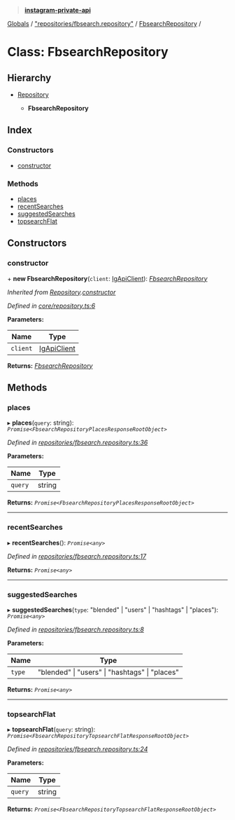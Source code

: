 > **[instagram-private-api](../README.md)**

[Globals](../README.md) / ["repositories/fbsearch.repository"](../modules/_repositories_fbsearch_repository_.md) / [FbsearchRepository](_repositories_fbsearch_repository_.fbsearchrepository.md) /

# Class: FbsearchRepository

## Hierarchy

* [Repository](_core_repository_.repository.md)

  * **FbsearchRepository**

## Index

### Constructors

* [constructor](_repositories_fbsearch_repository_.fbsearchrepository.md#constructor)

### Methods

* [places](_repositories_fbsearch_repository_.fbsearchrepository.md#places)
* [recentSearches](_repositories_fbsearch_repository_.fbsearchrepository.md#recentsearches)
* [suggestedSearches](_repositories_fbsearch_repository_.fbsearchrepository.md#suggestedsearches)
* [topsearchFlat](_repositories_fbsearch_repository_.fbsearchrepository.md#topsearchflat)

## Constructors

###  constructor

\+ **new FbsearchRepository**(`client`: [IgApiClient](_core_client_.igapiclient.md)): *[FbsearchRepository](_repositories_fbsearch_repository_.fbsearchrepository.md)*

*Inherited from [Repository](_core_repository_.repository.md).[constructor](_core_repository_.repository.md#constructor)*

*Defined in [core/repository.ts:6](https://github.com/dilame/instagram-private-api/blob/e9c516c/src/core/repository.ts#L6)*

**Parameters:**

Name | Type |
------ | ------ |
`client` | [IgApiClient](_core_client_.igapiclient.md) |

**Returns:** *[FbsearchRepository](_repositories_fbsearch_repository_.fbsearchrepository.md)*

## Methods

###  places

▸ **places**(`query`: string): *`Promise<FbsearchRepositoryPlacesResponseRootObject>`*

*Defined in [repositories/fbsearch.repository.ts:36](https://github.com/dilame/instagram-private-api/blob/e9c516c/src/repositories/fbsearch.repository.ts#L36)*

**Parameters:**

Name | Type |
------ | ------ |
`query` | string |

**Returns:** *`Promise<FbsearchRepositoryPlacesResponseRootObject>`*

___

###  recentSearches

▸ **recentSearches**(): *`Promise<any>`*

*Defined in [repositories/fbsearch.repository.ts:17](https://github.com/dilame/instagram-private-api/blob/e9c516c/src/repositories/fbsearch.repository.ts#L17)*

**Returns:** *`Promise<any>`*

___

###  suggestedSearches

▸ **suggestedSearches**(`type`: "blended" | "users" | "hashtags" | "places"): *`Promise<any>`*

*Defined in [repositories/fbsearch.repository.ts:8](https://github.com/dilame/instagram-private-api/blob/e9c516c/src/repositories/fbsearch.repository.ts#L8)*

**Parameters:**

Name | Type |
------ | ------ |
`type` | "blended" \| "users" \| "hashtags" \| "places" |

**Returns:** *`Promise<any>`*

___

###  topsearchFlat

▸ **topsearchFlat**(`query`: string): *`Promise<FbsearchRepositoryTopsearchFlatResponseRootObject>`*

*Defined in [repositories/fbsearch.repository.ts:24](https://github.com/dilame/instagram-private-api/blob/e9c516c/src/repositories/fbsearch.repository.ts#L24)*

**Parameters:**

Name | Type |
------ | ------ |
`query` | string |

**Returns:** *`Promise<FbsearchRepositoryTopsearchFlatResponseRootObject>`*